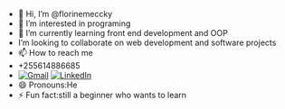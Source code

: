 - 👋 Hi, I’m @florinemeccky
- 👀 I’m interested in programing 
- 🌱 I’m currently learning front end development and OOP
-  I’m looking to collaborate on web development and software projects
- 📫 How to reach me 
-  +255614886685
-  [![Gmail](https://img.shields.io/badge/Email-red?logo=gmail)](mailto:florinmeccky@gmail.com)   [![LinkedIn](https://img.shields.io/badge/LinkedIn-blue?logo=linkedin)]((https://www.linkedin.com/in/florine-koddy-256714262))
- 😄 Pronouns:He
- ⚡ Fun fact:still  a beginner who wants to learn 


<!---www.linkedin.com/in/florinekoddy


florinemeccky/florinemeccky is a ✨ special ✨ repository because its `README.md` (this file) appears on your GitHub profile.
You can click the Preview link to take a look at your changes.
--->
